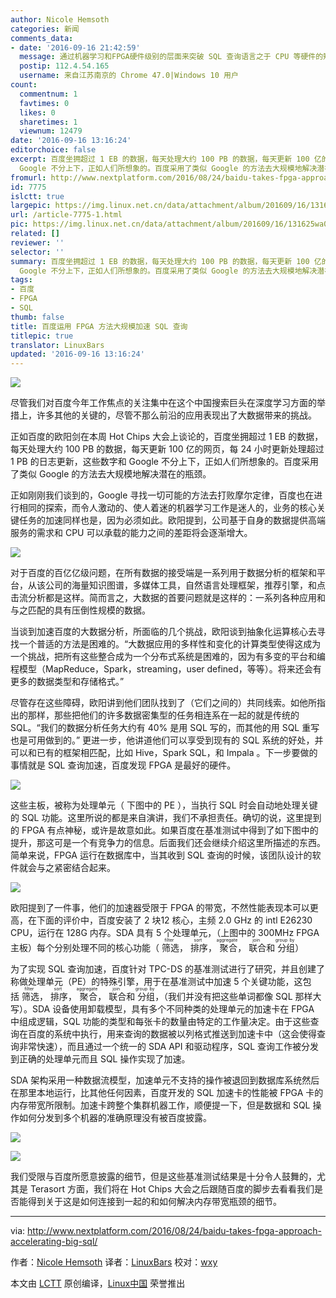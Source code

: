 ```yaml
---
author: Nicole Hemsoth
categories: 新闻
comments_data:
- date: '2016-09-16 21:42:59'
  message: 通过机器学习和FPGA硬件级别的层面来突破 SQL 查询语言之于 CPU 等硬件的短板，这是老菜棒子久而久之要做的事情。大型公司就这德行，细节不披露，搞得神神叨叨的。实际上可能才起步，自己也没有多少干货。
  postip: 112.4.54.165
  username: 来自江苏南京的 Chrome 47.0|Windows 10 用户
count:
  commentnum: 1
  favtimes: 0
  likes: 0
  sharetimes: 1
  viewnum: 12479
date: '2016-09-16 13:16:24'
editorchoice: false
excerpt: 百度坐拥超过 1 EB 的数据，每天处理大约 100 PB 的数据，每天更新 100 亿的网页，每 24 小时更新处理超过 1 PB 的日志更新，这些数字和
  Google 不分上下，正如人们所想象的。百度采用了类似 Google 的方法去大规模地解决潜在的瓶颈。
fromurl: http://www.nextplatform.com/2016/08/24/baidu-takes-fpga-approach-accelerating-big-sql/
id: 7775
islctt: true
largepic: https://img.linux.net.cn/data/attachment/album/201609/16/131625wa0q0zeygd0n2nd0.jpg
url: /article-7775-1.html
pic: https://img.linux.net.cn/data/attachment/album/201609/16/131625wa0q0zeygd0n2nd0.jpg.thumb.jpg
related: []
reviewer: ''
selector: ''
summary: 百度坐拥超过 1 EB 的数据，每天处理大约 100 PB 的数据，每天更新 100 亿的网页，每 24 小时更新处理超过 1 PB 的日志更新，这些数字和
  Google 不分上下，正如人们所想象的。百度采用了类似 Google 的方法去大规模地解决潜在的瓶颈。
tags:
- 百度
- FPGA
- SQL
thumb: false
title: 百度运用 FPGA 方法大规模加速 SQL 查询
titlepic: true
translator: LinuxBars
updated: '2016-09-16 13:16:24'
---
```


![](/data/attachment/album/201609/16/131625wa0q0zeygd0n2nd0.jpg)


尽管我们对百度今年工作焦点的关注集中在这个中国搜索巨头在深度学习方面的举措上，许多其他的关键的，尽管不那么前沿的应用表现出了大数据带来的挑战。


正如百度的欧阳剑在本周 Hot Chips 大会上谈论的，百度坐拥超过 1 EB 的数据，每天处理大约 100 PB 的数据，每天更新 100 亿的网页，每 24 小时更新处理超过 1 PB 的日志更新，这些数字和 Google 不分上下，正如人们所想象的。百度采用了类似 Google 的方法去大规模地解决潜在的瓶颈。


正如刚刚我们谈到的，Google 寻找一切可能的方法去打败摩尔定律，百度也在进行相同的探索，而令人激动的、使人着迷的机器学习工作是迷人的，业务的核心关键任务的加速同样也是，因为必须如此。欧阳提到，公司基于自身的数据提供高端服务的需求和 CPU 可以承载的能力之间的差距将会逐渐增大。


![](/data/attachment/album/201609/16/131626tang0wqi5ad7sq5a.png)


对于百度的百亿亿级问题，在所有数据的接受端是一系列用于数据分析的框架和平台，从该公司的海量知识图谱，多媒体工具，自然语言处理框架，推荐引擎，和点击流分析都是这样。简而言之，大数据的首要问题就是这样的：一系列各种应用和与之匹配的具有压倒性规模的数据。


当谈到加速百度的大数据分析，所面临的几个挑战，欧阳谈到抽象化运算核心去寻找一个普适的方法是困难的。“大数据应用的多样性和变化的计算类型使得这成为一个挑战，把所有这些整合成为一个分布式系统是困难的，因为有多变的平台和编程模型（MapReduce，Spark，streaming，user defined，等等）。将来还会有更多的数据类型和存储格式。”


尽管存在这些障碍，欧阳讲到他们团队找到了（它们之间的）共同线索。如他所指出的那样，那些把他们的许多数据密集型的任务相连系在一起的就是传统的 SQL。“我们的数据分析任务大约有 40% 是用 SQL 写的，而其他的用 SQL 重写也是可用做到的。” 更进一步，他讲道他们可以享受到现有的 SQL 系统的好处，并可以和已有的框架相匹配，比如 Hive，Spark SQL，和 Impala 。下一步要做的事情就是 SQL 查询加速，百度发现 FPGA 是最好的硬件。


![](/data/attachment/album/201609/16/131627tav5qmwdfbqwwdvq.png)


这些主板，被称为处理单元（ 下图中的 PE ），当执行 SQL 时会自动地处理关键的 SQL 功能。这里所说的都是来自演讲，我们不承担责任。确切的说，这里提到的 FPGA 有点神秘，或许是故意如此。如果百度在基准测试中得到了如下图中的提升，那这可是一个有竞争力的信息。后面我们还会继续介绍这里所描述的东西。简单来说，FPGA 运行在数据库中，当其收到 SQL 查询的时候，该团队设计的软件就会与之紧密结合起来。


![](/data/attachment/album/201609/16/131628p75l737pd5iud355.png)


欧阳提到了一件事，他们的加速器受限于 FPGA 的带宽，不然性能表现本可以更高，在下面的评价中，百度安装了 2 块12 核心，主频 2.0 GHz 的 intl E26230 CPU，运行在 128G 内存。SDA 具有 5 个处理单元，（上图中的 300MHz FPGA 主板）每个分别处理不同的核心功能（<ruby> 筛选 <rp>  （ </rp> <rt>  filter </rt> <rp>  ） </rp></ruby>，<ruby> 排序 <rp>  （ </rp> <rt>  sort </rt> <rp>  ） </rp></ruby>，<ruby> 聚合 <rp>  （ </rp> <rt>  aggregate </rt> <rp>  ） </rp></ruby>，<ruby> 联合 <rp>  （ </rp> <rt>  join </rt> <rp>  ） </rp></ruby>和<ruby> 分组 <rp>  （ </rp> <rt>  group by </rt> <rp>  ） </rp></ruby>）


为了实现 SQL 查询加速，百度针对 TPC-DS 的基准测试进行了研究，并且创建了称做处理单元（PE）的特殊引擎，用于在基准测试中加速 5 个关键功能，这包括<ruby> 筛选 <rp>  （ </rp> <rt>  filter </rt> <rp>  ） </rp></ruby>，<ruby> 排序 <rp>  （ </rp> <rt>  sort </rt> <rp>  ） </rp></ruby>，<ruby> 聚合 <rp>  （ </rp> <rt>  aggregate </rt> <rp>  ） </rp></ruby>，<ruby> 联合 <rp>  （ </rp> <rt>  join </rt> <rp>  ） </rp></ruby>和<ruby> 分组 <rp>  （ </rp> <rt>  group by </rt> <rp>  ） </rp></ruby>，（我们并没有把这些单词都像 SQL 那样大写）。SDA 设备使用卸载模型，具有多个不同种类的处理单元的加速卡在 FPGA 中组成逻辑，SQL 功能的类型和每张卡的数量由特定的工作量决定。由于这些查询在百度的系统中执行，用来查询的数据被以列格式推送到加速卡中（这会使得查询非常快速），而且通过一个统一的 SDA API 和驱动程序，SQL 查询工作被分发到正确的处理单元而且 SQL 操作实现了加速。


SDA 架构采用一种数据流模型，加速单元不支持的操作被退回到数据库系统然后在那里本地运行，比其他任何因素，百度开发的 SQL 加速卡的性能被 FPGA 卡的内存带宽所限制。加速卡跨整个集群机器工作，顺便提一下，但是数据和 SQL 操作如何分发到多个机器的准确原理没有被百度披露。


![](/data/attachment/album/201609/16/131630yw0737s17tmz273c.png)


![](/data/attachment/album/201609/16/131632i0qwwpbvkvrbwty0.png)


我们受限与百度所愿意披露的细节，但是这些基准测试结果是十分令人鼓舞的，尤其是 Terasort 方面，我们将在 Hot Chips 大会之后跟随百度的脚步去看看我们是否能得到关于这是如何连接到一起的和如何解决内存带宽瓶颈的细节。




---


via: <http://www.nextplatform.com/2016/08/24/baidu-takes-fpga-approach-accelerating-big-sql/>


作者：[Nicole Hemsoth](http://www.nextplatform.com/author/nicole/) 译者：[LinuxBars](https://github.com/LinuxBars) 校对：[wxy](https://github.com/wxy)


本文由 [LCTT](https://github.com/LCTT/TranslateProject) 原创编译，[Linux中国](https://linux.cn/) 荣誉推出